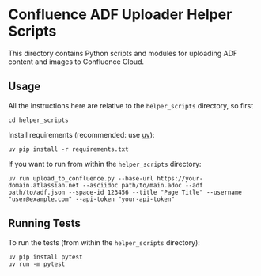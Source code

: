 # Confluence ADF Uploader Helper Scripts

This directory contains Python scripts and modules for uploading ADF content and images to Confluence Cloud.

## Usage

All the instructions here are relative to the `helper_scripts` directory, so first
```
cd helper_scripts
```

Install requirements (recommended: use [uv](https://github.com/astral-sh/uv)):
```
uv pip install -r requirements.txt
```

If you want to run from within the `helper_scripts` directory:
```
uv run upload_to_confluence.py --base-url https://your-domain.atlassian.net --asciidoc path/to/main.adoc --adf path/to/adf.json --space-id 123456 --title "Page Title" --username "user@example.com" --api-token "your-api-token"
```

## Running Tests

To run the tests (from within the `helper_scripts` directory):

```
uv pip install pytest
uv run -m pytest
```

